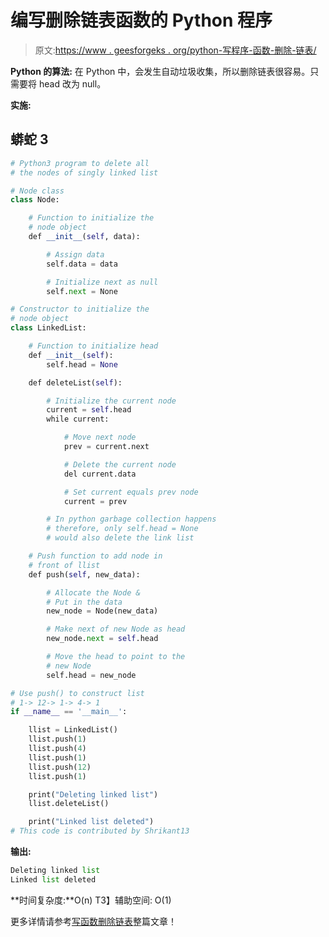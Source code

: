 # 编写删除链表函数的 Python 程序

> 原文:[https://www . geesforgeks . org/python-写程序-函数-删除-链表/](https://www.geeksforgeeks.org/python-program-for-writing-a-function-to-delete-a-linked-list/)

**Python 的算法:**
在 Python 中，会发生自动垃圾收集，所以删除链表很容易。只需要将 head 改为 null。

**实施:**

## 蟒蛇 3

```py
# Python3 program to delete all
# the nodes of singly linked list

# Node class
class Node:

    # Function to initialize the 
    # node object
    def __init__(self, data):

        # Assign data
        self.data = data

        # Initialize next as null  
        self.next = None  

# Constructor to initialize the 
# node object
class LinkedList:

    # Function to initialize head
    def __init__(self):
        self.head = None

    def deleteList(self):

        # Initialize the current node
        current = self.head
        while current:

            # Move next node
            prev = current.next  

            # Delete the current node
            del current.data

            # Set current equals prev node
            current = prev

        # In python garbage collection happens
        # therefore, only self.head = None
        # would also delete the link list 

    # Push function to add node in 
    # front of llist
    def push(self, new_data):

        # Allocate the Node &
        # Put in the data
        new_node = Node(new_data)

        # Make next of new Node as head
        new_node.next = self.head

        # Move the head to point to the 
        # new Node
        self.head = new_node

# Use push() to construct list
# 1-> 12-> 1-> 4-> 1
if __name__ == '__main__':

    llist = LinkedList()
    llist.push(1)
    llist.push(4)
    llist.push(1)
    llist.push(12)
    llist.push(1)

    print("Deleting linked list")
    llist.deleteList()

    print("Linked list deleted")
# This code is contributed by Shrikant13
```

**输出:**

```py
Deleting linked list
Linked list deleted
```

**时间复杂度:**O(n)
T3】辅助空间: O(1)

更多详情请参考[写函数删除链表](https://www.geeksforgeeks.org/write-a-function-to-delete-a-linked-list/)整篇文章！